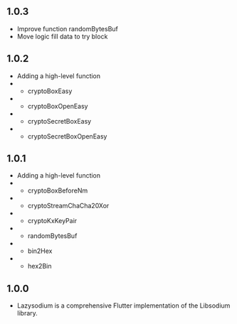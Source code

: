 ## 1.0.3

- Improve function randomBytesBuf
- Move logic fill data to try block

## 1.0.2

* Adding a high-level function
* - cryptoBoxEasy
* - cryptoBoxOpenEasy
* - cryptoSecretBoxEasy
* - cryptoSecretBoxOpenEasy

## 1.0.1

* Adding a high-level function
* - cryptoBoxBeforeNm
* - cryptoStreamChaCha20Xor
* - cryptoKxKeyPair
* - randomBytesBuf
* - bin2Hex
* - hex2Bin

## 1.0.0

* Lazysodium is a comprehensive Flutter implementation of the Libsodium library.
